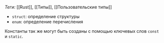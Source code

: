 *Теги:* [[Rust]], [[Типы]], [[Пользовательские типы]]

- `struct`: определение структуры
- `enum`: определение перечисления

Константы так же могут быть созданы с помощью ключевых слов `const` и `static`.
